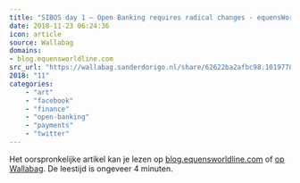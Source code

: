```yaml
---
title: "SIBOS day 1 – Open Banking requires radical changes - equensWorldline blog"
date: 2018-11-23 06:24:36
icon: article
source: Wallabag
domains:
- blog.equensworldline.com
src_url: "https://wallabag.sanderdorigo.nl/share/62622ba2afbc98.10197782"
2018: "11"
categories:
    - "art"
    - "facebook"
    - "finance"
    - "open-banking"
    - "payments"
    - "twitter"
---
```

Het oorspronkelijke artikel kan je lezen op [blog.equensworldline.com](https://blog.equensworldline.com/eu/2018/10/sibos-day-1-open-banking-requires-radical-changes/) of [op Wallabag](https://wallabag.sanderdorigo.nl/share/62622ba2afbc98.10197782). De leestijd is ongeveer 4 minuten.